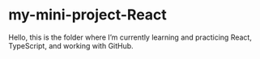 # my-mini-project-React
Hello, this is the folder where I’m currently learning and practicing React, TypeScript, and working with GitHub.
